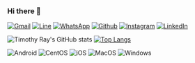 ### Hi there 👋

<!--
**TimothyRay18/TimothyRay18** is a ✨ _special_ ✨ repository because its `README.md` (this file) appears on your GitHub profile.

Here are some ideas to get you started:

- 🔭 I’m currently working on ...
- 🌱 I’m currently learning ...
- 👯 I’m looking to collaborate on ...
- 🤔 I’m looking for help with ...
- 💬 Ask me about ...
- 📫 How to reach me: ...
- 😄 Pronouns: ...
- ⚡ Fun fact: ...
-->

[![Gmail](https://img.shields.io/badge/Gmail-D14836?style=for-the-badge&logo=gmail&logoColor=white)](https://mail.google.com/mail/u/timothy.ray1802@gmail.com)
[![Line](https://img.shields.io/badge/Line-00C300?style=for-the-badge&logo=line&logoColor=white)](http://line.me/ti/p/~timothyray18_)
[![WhatsApp](https://img.shields.io/badge/WhatsApp-25D366?style=for-the-badge&logo=whatsapp&logoColor=white)](https://wa.me/6289658305003)
[![Github](https://img.shields.io/badge/GitHub-100000?style=for-the-badge&logo=github&logoColor=white)](https://github.com/TimothyRay18)
[![Instagram](https://img.shields.io/badge/Instagram-E4405F?style=for-the-badge&logo=instagram&logoColor=white)](https://instagram.com/timothyray18_)
[![LinkedIn](https://img.shields.io/badge/LinkedIn-0077B5?style=for-the-badge&logo=linkedin&logoColor=white)](https://www.linkedin.com/in/timothy-ray-576965208/)


![Timothy Ray's GitHub stats](https://github-readme-stats.vercel.app/api?username=TimothyRay18&show_icons=true&theme=radical)
[![Top Langs](https://github-readme-stats.vercel.app/api/top-langs/?username=TimothyRay18&langs_count=8&layout=compact)](https://github.com/anuraghazra/github-readme-stats)

![Android](https://img.shields.io/badge/Android-3DDC84?style=for-the-badge&logo=android&logoColor=white)
![CentOS](https://img.shields.io/badge/Cent%20OS-262577?style=for-the-badge&logo=CentOS&logoColor=white)
![iOS](https://img.shields.io/badge/iOS-000000?style=for-the-badge&logo=ios&logoColor=white)
![MacOS](https://img.shields.io/badge/mac%20os-000000?style=for-the-badge&logo=apple&logoColor=white)
![Windows](	https://img.shields.io/badge/Windows-0078D6?style=for-the-badge&logo=windows&logoColor=white)
